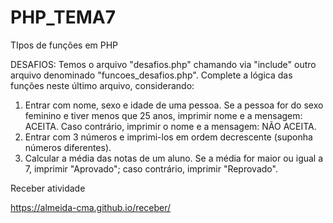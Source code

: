 # PHP_TEMA7
TIpos de funções em PHP

DESAFIOS:
Temos o arquivo "desafios.php" chamando via "include" outro arquivo denominado "funcoes_desafios.php". Complete a lógica das funções neste último arquivo, considerando:
1) Entrar com nome, sexo e idade de uma pessoa. Se a pessoa for do sexo
feminino e tiver menos que 25 anos, imprimir nome e a mensagem: ACEITA. Caso contrário,
imprimir o nome e a mensagem: NÃO ACEITA.
2) Entrar com 3 números e imprimi-los em ordem decrescente (suponha números
diferentes).
3) Calcular a média das notas de um aluno. Se a média for maior ou igual a 7, imprimir "Aprovado"; caso contrário, imprimir "Reprovado".

Receber atividade

https://almeida-cma.github.io/receber/
